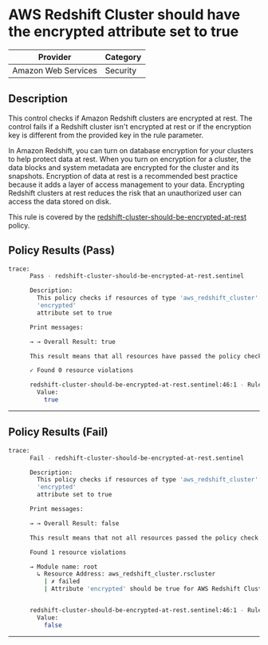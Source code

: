 # AWS Redshift Cluster should have the encrypted attribute set to true

| Provider            | Category  |
| ------------------- | --------  |
| Amazon Web Services |  Security |

## Description

This control checks if Amazon Redshift clusters are encrypted at rest. The control fails if a Redshift cluster isn't encrypted at rest or if the encryption key is different from the provided key in the rule parameter.

In Amazon Redshift, you can turn on database encryption for your clusters to help protect data at rest. When you turn on encryption for a cluster, the data blocks and system metadata are encrypted for the cluster and its snapshots. Encryption of data at rest is a recommended best practice because it adds a layer of access management to your data. Encrypting Redshift clusters at rest reduces the risk that an unauthorized user can access the data stored on disk.

This rule is covered by the [redshift-cluster-should-be-encrypted-at-rest](../../policies/redshift-cluster-should-be-encrypted-at-rest.sentinel) policy.

## Policy Results (Pass)

```bash
trace:
      Pass - redshift-cluster-should-be-encrypted-at-rest.sentinel

      Description:
        This policy checks if resources of type 'aws_redshift_cluster' have the
        'encrypted'
        attribute set to true

      Print messages:

      → → Overall Result: true

      This result means that all resources have passed the policy check for the policy redshift-cluster-should-be-encrypted-at-rest.

      ✓ Found 0 resource violations

      redshift-cluster-should-be-encrypted-at-rest.sentinel:46:1 - Rule "main"
        Value:
          true
```

---

## Policy Results (Fail)

```bash
trace:
      Fail - redshift-cluster-should-be-encrypted-at-rest.sentinel

      Description:
        This policy checks if resources of type 'aws_redshift_cluster' have the
        'encrypted'
        attribute set to true

      Print messages:

      → → Overall Result: false

      This result means that not all resources passed the policy check and the protected behavior is not allowed for the policy redshift-cluster-should-be-encrypted-at-rest.

      Found 1 resource violations

      → Module name: root
        ↳ Resource Address: aws_redshift_cluster.rscluster
          | ✗ failed
          | Attribute 'encrypted' should be true for AWS Redshift Cluster. Refer to https://docs.aws.amazon.com/securityhub/latest/userguide/redshift-controls.html#redshift-10 for more details.


      redshift-cluster-should-be-encrypted-at-rest.sentinel:46:1 - Rule "main"
        Value:
          false
```

---
